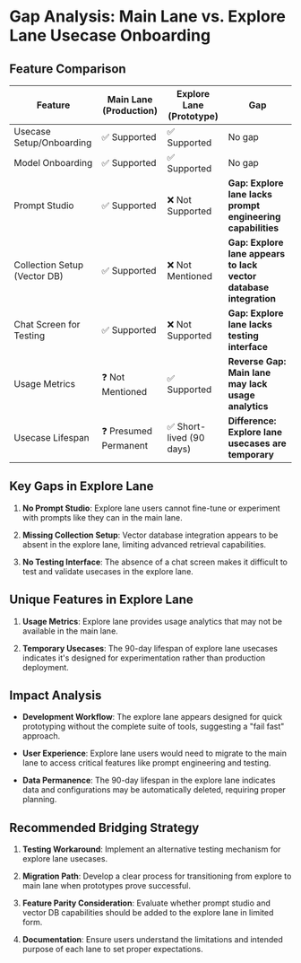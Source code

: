 # Gap Analysis: Main Lane vs. Explore Lane Usecase Onboarding

## Feature Comparison

| Feature | Main Lane (Production) | Explore Lane (Prototype) | Gap |
|---------|------------------------|--------------------------|-----|
| Usecase Setup/Onboarding | ✅ Supported | ✅ Supported | No gap |
| Model Onboarding | ✅ Supported | ✅ Supported | No gap |
| Prompt Studio | ✅ Supported | ❌ Not Supported | **Gap: Explore lane lacks prompt engineering capabilities** |
| Collection Setup (Vector DB) | ✅ Supported | ❌ Not Mentioned | **Gap: Explore lane appears to lack vector database integration** |
| Chat Screen for Testing | ✅ Supported | ❌ Not Supported | **Gap: Explore lane lacks testing interface** |
| Usage Metrics | ❓ Not Mentioned | ✅ Supported | **Reverse Gap: Main lane may lack usage analytics** |
| Usecase Lifespan | ❓ Presumed Permanent | ✅ Short-lived (90 days) | **Difference: Explore lane usecases are temporary** |

## Key Gaps in Explore Lane

1. **No Prompt Studio**: Explore lane users cannot fine-tune or experiment with prompts like they can in the main lane.

2. **Missing Collection Setup**: Vector database integration appears to be absent in the explore lane, limiting advanced retrieval capabilities.

3. **No Testing Interface**: The absence of a chat screen makes it difficult to test and validate usecases in the explore lane.

## Unique Features in Explore Lane

1. **Usage Metrics**: Explore lane provides usage analytics that may not be available in the main lane.

2. **Temporary Usecases**: The 90-day lifespan of explore lane usecases indicates it's designed for experimentation rather than production deployment.

## Impact Analysis

- **Development Workflow**: The explore lane appears designed for quick prototyping without the complete suite of tools, suggesting a "fail fast" approach.

- **User Experience**: Explore lane users would need to migrate to the main lane to access critical features like prompt engineering and testing.

- **Data Permanence**: The 90-day lifespan in the explore lane indicates data and configurations may be automatically deleted, requiring proper planning.

## Recommended Bridging Strategy

1. **Testing Workaround**: Implement an alternative testing mechanism for explore lane usecases.

2. **Migration Path**: Develop a clear process for transitioning from explore to main lane when prototypes prove successful.

3. **Feature Parity Consideration**: Evaluate whether prompt studio and vector DB capabilities should be added to the explore lane in limited form.

4. **Documentation**: Ensure users understand the limitations and intended purpose of each lane to set proper expectations.
